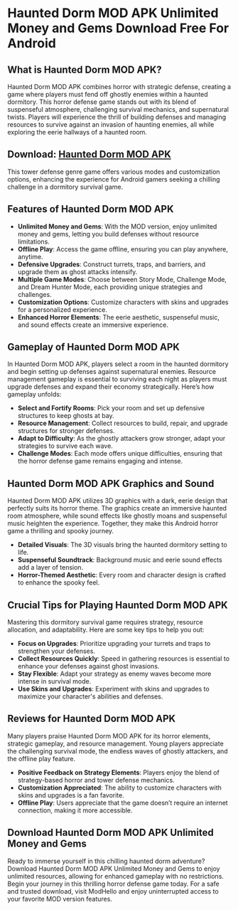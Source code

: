 # Haunted Dorm MOD APK Unlimited Money and Gems Download Free For Android

## What is Haunted Dorm MOD APK?

Haunted Dorm MOD APK combines horror with strategic defense, creating a game where players must fend off ghostly enemies within a haunted dormitory. This horror defense game stands out with its blend of suspenseful atmosphere, challenging survival mechanics, and supernatural twists. Players will experience the thrill of building defenses and managing resources to survive against an invasion of haunting enemies, all while exploring the eerie hallways of a haunted room.

## Download: [Haunted Dorm MOD APK](https://modhello.com/haunted-dorm/)

This tower defense genre game offers various modes and customization options, enhancing the experience for Android gamers seeking a chilling challenge in a dormitory survival game.

## Features of Haunted Dorm MOD APK

- **Unlimited Money and Gems**: With the MOD version, enjoy unlimited money and gems, letting you build defenses without resource limitations.
- **Offline Play**: Access the game offline, ensuring you can play anywhere, anytime.
- **Defensive Upgrades**: Construct turrets, traps, and barriers, and upgrade them as ghost attacks intensify.
- **Multiple Game Modes**: Choose between Story Mode, Challenge Mode, and Dream Hunter Mode, each providing unique strategies and challenges.
- **Customization Options**: Customize characters with skins and upgrades for a personalized experience.
- **Enhanced Horror Elements**: The eerie aesthetic, suspenseful music, and sound effects create an immersive experience.

## Gameplay of Haunted Dorm MOD APK

In Haunted Dorm MOD APK, players select a room in the haunted dormitory and begin setting up defenses against supernatural enemies. Resource management gameplay is essential to surviving each night as players must upgrade defenses and expand their economy strategically. Here’s how gameplay unfolds:

- **Select and Fortify Rooms**: Pick your room and set up defensive structures to keep ghosts at bay.
- **Resource Management**: Collect resources to build, repair, and upgrade structures for stronger defenses.
- **Adapt to Difficulty**: As the ghostly attackers grow stronger, adapt your strategies to survive each wave.
- **Challenge Modes**: Each mode offers unique difficulties, ensuring that the horror defense game remains engaging and intense.

## Haunted Dorm MOD APK Graphics and Sound

Haunted Dorm MOD APK utilizes 3D graphics with a dark, eerie design that perfectly suits its horror theme. The graphics create an immersive haunted room atmosphere, while sound effects like ghostly moans and suspenseful music heighten the experience. Together, they make this Android horror game a thrilling and spooky journey.

- **Detailed Visuals**: The 3D visuals bring the haunted dormitory setting to life.
- **Suspenseful Soundtrack**: Background music and eerie sound effects add a layer of tension.
- **Horror-Themed Aesthetic**: Every room and character design is crafted to enhance the spooky feel.

## Crucial Tips for Playing Haunted Dorm MOD APK

Mastering this dormitory survival game requires strategy, resource allocation, and adaptability. Here are some key tips to help you out:

- **Focus on Upgrades**: Prioritize upgrading your turrets and traps to strengthen your defenses.
- **Collect Resources Quickly**: Speed in gathering resources is essential to enhance your defenses against ghost invasions.
- **Stay Flexible**: Adapt your strategy as enemy waves become more intense in survival mode.
- **Use Skins and Upgrades**: Experiment with skins and upgrades to maximize your character's abilities and defenses.

## Reviews for Haunted Dorm MOD APK

Many players praise Haunted Dorm MOD APK for its horror elements, strategic gameplay, and resource management. Young players appreciate the challenging survival mode, the endless waves of ghostly attackers, and the offline play feature.

- **Positive Feedback on Strategy Elements**: Players enjoy the blend of strategy-based horror and tower defense mechanics.
- **Customization Appreciated**: The ability to customize characters with skins and upgrades is a fan favorite.
- **Offline Play**: Users appreciate that the game doesn’t require an internet connection, making it more accessible.

## Download Haunted Dorm MOD APK Unlimited Money and Gems

Ready to immerse yourself in this chilling haunted dorm adventure? Download Haunted Dorm MOD APK Unlimited Money and Gems to enjoy unlimited resources, allowing for enhanced gameplay with no restrictions. Begin your journey in this thrilling horror defense game today. For a safe and trusted download, visit ModHello and enjoy uninterrupted access to your favorite MOD version features.
